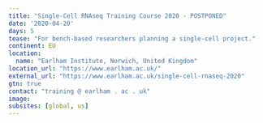 ```yaml
---
title: "Single-Cell RNAseq Training Course 2020 - POSTPONED"
date: '2020-04-20'
days: 5
tease: "For bench-based researchers planning a single-cell project."
continent: EU
location:
  name: "Earlham Institute, Norwich, United Kingdom"
location_url: "https://www.earlham.ac.uk/"
external_url: "https://www.earlham.ac.uk/single-cell-rnaseq-2020"
gtn: true
contact: "training @ earlham . ac . uk"
image: 
subsites: [global, us]
---
```

